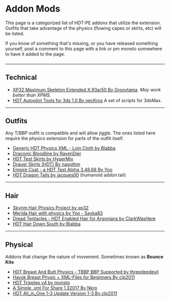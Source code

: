 # Addon Mods #

This page is a categorized list of HDT-PE addons that utilize the extension. Outfits that take advantage of the physics (flowing capes or skirts, etc) will be listed.

If you know of something that's missing, or you have released something yourself, post a comment to this page with a link or pm monsto somewhere to have it added to the page.

###  ###

---

## Technical ##
  * [XP32 Maximum Skeleton Extended X.93ar50 By Groovtama](http://www.loverslab.com/files/file/676-xp32-maximum-skeleton-extended/). _May work better than XPMS._
  * [HDT Autopilot Tools for 3ds 1.0 By necKros](http://www.loverslab.com/files/file/782-hdt-autopilot-tools-for-3ds/) A set of scripts for 3dsMax.


---

## Outfits ##
Any T/BBP outfit is compatible and will allow jiggle. The ones listed here require the physics extension for parts of the outfit itself.
  * [Generic HDT Physics XML - Loin Cloth by Blabba](http://www.nexusmods.com/skyrim/mods/53903/?)
  * [Draconic Bloodline by RavenDier](http://www.nexusmods.com/skyrim/mods/51401/?)
  * [HDT Test Skirts by HyperMix](http://www.loverslab.com/topic/24183-hdt-test-skirts/)
  * [Draugr Skirts (HDT) By nagothm](http://www.loverslab.com/topic/23690-draugr-skirts-hdt/)
  * [Empire Coat - a HDT Test Alpha 3.48.68 By Yoo  ](http://www.loverslab.com/files/file/813-empire-coat-a-hdt-test/)
  * [HDT Dragon Tails by jacques00](http://www.loverslab.com/topic/31787-hdt-dragon-tails/) (humanoid addon tail)

---

## Hair ##
  * [Skyrim Hair Physics Project by xp32](http://www.nexusmods.com/skyrim/mods/47000/?)
  * [Merida Hair with physics by Yoo - Sayka83](http://www.nexusmods.com/skyrim/mods/52516/?)
  * [Dread Tentacles - HDT Enabled Hair for Argonians by ClarkWasHere](http://www.nexusmods.com/skyrim/mods/54586/?)
  * [HDT Hair Down South by Blabba](http://www.nexusmods.com/skyrim/mods/54725/?)


---

## Physical ##
Addons that change the nature of movement. Sometimes known as **Bounce Kits**
  * [HDT Breast And Butt Physics - TBBP BBP Supported by threedeedevil](http://www.nexusmods.com/skyrim/mods/54044/?)
  * [Havok Breast Physic + XML-Files for Beginners By clp2011](http://www.loverslab.com/files/file/974-havok-breast-physic-xml-files-for-beginners-video-addet/)
  * [HDT Tripples v4 by monsto](http://www.loverslab.com/files/file/636-hdt-tripples/)
  * [A Simple .xml For Share 1.32017 By Nkro](http://www.loverslab.com/files/file/971-a-simple-xml-for-share/)
  * [HDT All\_in\_One 1-3 Update Version 1-3 By clp2011](http://www.loverslab.com/files/file/659-hdt-all-in-one-1-3-update/)
